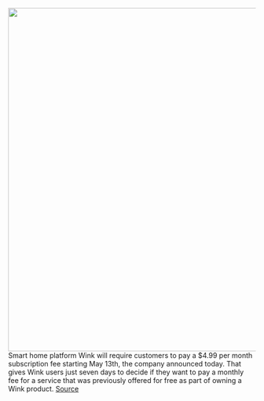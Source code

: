 <img src='https://cdn.vox-cdn.com/thumbor/ThLXTK1KX8XzDq7iQOPU2mVX-44=/0x0:700x468/1200x800/filters:focal(297x213:409x325)/cdn.vox-cdn.com/uploads/chorus_image/image/66762213/image_asset.0.png' width='700px' /><br/>
Smart home platform Wink will require customers to pay a $4.99 per month subscription fee starting May 13th, the company announced today. That gives Wink users just seven days to decide if they want to pay a monthly fee for a service that was previously offered for free as part of owning a Wink product.
<a href='https://www.theverge.com/2020/5/6/21249950/smart-home-platform-wink-monthly-subscription'> Source <a/>